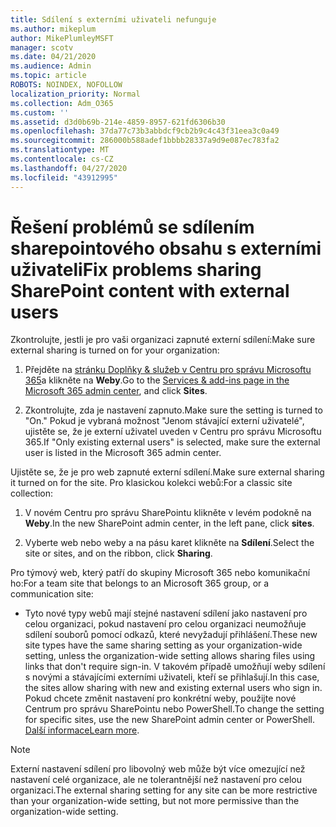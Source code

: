 ```yaml
---
title: Sdílení s externími uživateli nefunguje
ms.author: mikeplum
author: MikePlumleyMSFT
manager: scotv
ms.date: 04/21/2020
ms.audience: Admin
ms.topic: article
ROBOTS: NOINDEX, NOFOLLOW
localization_priority: Normal
ms.collection: Adm_O365
ms.custom: ''
ms.assetid: d3d0b69b-214e-4859-8957-621fd6306b30
ms.openlocfilehash: 37da77c73b3abbdcf9cb2b9c4c43f31eea3c0a49
ms.sourcegitcommit: 286000b588adef1bbbb28337a9d9e087ec783fa2
ms.translationtype: MT
ms.contentlocale: cs-CZ
ms.lasthandoff: 04/27/2020
ms.locfileid: "43912995"
---
```

# <a name="fix-problems-sharing-sharepoint-content-with-external-users"></a><span data-ttu-id="19da2-102">Řešení problémů se sdílením sharepointového obsahu s externími uživateli</span><span class="sxs-lookup"><span data-stu-id="19da2-102">Fix problems sharing SharePoint content with external users</span></span>

<span data-ttu-id="19da2-103">Zkontrolujte, jestli je pro vaši organizaci zapnuté externí sdílení:</span><span class="sxs-lookup"><span data-stu-id="19da2-103">Make sure external sharing is turned on for your organization:</span></span>
  
1. <span data-ttu-id="19da2-104">Přejděte na [stránku Doplňky &amp; služeb v Centru pro správu Microsoftu 365](https://portal.office.com/adminportal/home#/Settings/ServicesAndAddIns)a klikněte na **Weby**.</span><span class="sxs-lookup"><span data-stu-id="19da2-104">Go to the [Services &amp; add-ins page in the Microsoft 365 admin center](https://portal.office.com/adminportal/home#/Settings/ServicesAndAddIns), and click **Sites**.</span></span>
    
2. <span data-ttu-id="19da2-105">Zkontrolujte, zda je nastavení zapnuto.</span><span class="sxs-lookup"><span data-stu-id="19da2-105">Make sure the setting is turned to "On."</span></span> <span data-ttu-id="19da2-106">Pokud je vybraná možnost "Jenom stávající externí uživatelé", ujistěte se, že je externí uživatel uveden v Centru pro správu Microsoftu 365.</span><span class="sxs-lookup"><span data-stu-id="19da2-106">If "Only existing external users" is selected, make sure the external user is listed in the Microsoft 365 admin center.</span></span>
    
<span data-ttu-id="19da2-107">Ujistěte se, že je pro web zapnuté externí sdílení.</span><span class="sxs-lookup"><span data-stu-id="19da2-107">Make sure external sharing it turned on for the site.</span></span> <span data-ttu-id="19da2-108">Pro klasickou kolekci webů:</span><span class="sxs-lookup"><span data-stu-id="19da2-108">For a classic site collection:</span></span>
  
1. <span data-ttu-id="19da2-109">V novém Centru pro správu SharePointu klikněte v levém podokně na **Weby**.</span><span class="sxs-lookup"><span data-stu-id="19da2-109">In the new SharePoint admin center, in the left pane, click **sites**.</span></span>
    
2. <span data-ttu-id="19da2-110">Vyberte web nebo weby a na pásu karet klikněte na **Sdílení**.</span><span class="sxs-lookup"><span data-stu-id="19da2-110">Select the site or sites, and on the ribbon, click **Sharing**.</span></span>
    
<span data-ttu-id="19da2-111">Pro týmový web, který patří do skupiny Microsoft 365 nebo komunikační ho:</span><span class="sxs-lookup"><span data-stu-id="19da2-111">For a team site that belongs to an Microsoft 365 group, or a communication site:</span></span>
  
- <span data-ttu-id="19da2-112">Tyto nové typy webů mají stejné nastavení sdílení jako nastavení pro celou organizaci, pokud nastavení pro celou organizaci neumožňuje sdílení souborů pomocí odkazů, které nevyžadují přihlášení.</span><span class="sxs-lookup"><span data-stu-id="19da2-112">These new site types have the same sharing setting as your organization-wide setting, unless the organization-wide setting allows sharing files using links that don't require sign-in.</span></span> <span data-ttu-id="19da2-113">V takovém případě umožňují weby sdílení s novými a stávajícími externími uživateli, kteří se přihlašují.</span><span class="sxs-lookup"><span data-stu-id="19da2-113">In this case, the sites allow sharing with new and existing external users who sign in.</span></span> <span data-ttu-id="19da2-114">Pokud chcete změnit nastavení pro konkrétní weby, použijte nové Centrum pro správu SharePointu nebo PowerShell.</span><span class="sxs-lookup"><span data-stu-id="19da2-114">To change the setting for specific sites, use the new SharePoint admin center or PowerShell.</span></span> <span data-ttu-id="19da2-115">[Další informace](https://go.microsoft.com/fwlink/?linkid=871863)</span><span class="sxs-lookup"><span data-stu-id="19da2-115">[Learn more](https://go.microsoft.com/fwlink/?linkid=871863).</span></span>
    
> [!NOTE]
> <span data-ttu-id="19da2-116">Externí nastavení sdílení pro libovolný web může být více omezující než nastavení celé organizace, ale ne tolerantnější než nastavení pro celou organizaci.</span><span class="sxs-lookup"><span data-stu-id="19da2-116">The external sharing setting for any site can be more restrictive than your organization-wide setting, but not more permissive than the organization-wide setting.</span></span> 
  


